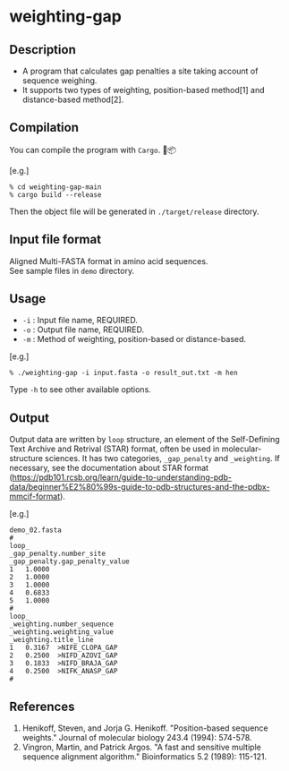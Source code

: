 # weighting-gap

## Description
- A program that calculates gap penalties a site taking account of sequence weighing. 
- It supports two types of weighting, position-based method[1] and distance-based method[2]. 

## Compilation 
You can compile the program with `Cargo`. 🦀📦

[e.g.]

``` 
% cd weighting-gap-main
% cargo build --release
``` 

Then the object file will be generated in `./target/release` directory. 

## Input file format 
Aligned Multi-FASTA format in amino acid sequences.  
See sample files in `demo` directory. 

## Usage 
- `-i` : Input file name, REQUIRED.
- `-o` : Output file name, REQUIRED.
- `-m` : Method of weighting, position-based or distance-based. 

[e.g.]

```
% ./weighting-gap -i input.fasta -o result_out.txt -m hen 
``` 
Type `-h` to see other available options.

## Output 
Output data are written by `loop` structure, an element of the Self-Defining Text Archive and Retrival (STAR) format, often be used in molecular-structure sciences.
It has two categories, `_gap_penalty` and `_weighting`.
If necessary, see the documentation about STAR format (https://pdb101.rcsb.org/learn/guide-to-understanding-pdb-data/beginner%E2%80%99s-guide-to-pdb-structures-and-the-pdbx-mmcif-format).

[e.g.]

```
demo_02.fasta
#
loop_
_gap_penalty.number_site
_gap_penalty.gap_penalty_value
1	1.0000
2	1.0000
3	1.0000
4	0.6833
5	1.0000
#
loop_
_weighting.number_sequence
_weighting.weighting_value
_weighting.title_line
1	0.3167	>NIFE_CLOPA_GAP
2	0.2500	>NIFD_AZOVI_GAP
3	0.1833	>NIFD_BRAJA_GAP
4	0.2500	>NIFK_ANASP_GAP
#

```

## References 

1. Henikoff, Steven, and Jorja G. Henikoff. "Position-based sequence weights." Journal of molecular biology 243.4 (1994): 574-578.
2. Vingron, Martin, and Patrick Argos. "A fast and sensitive multiple sequence alignment algorithm." Bioinformatics 5.2 (1989): 115-121.
